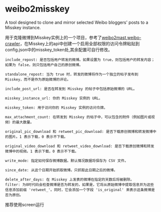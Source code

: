 # weibo2misskey
 A tool designed to clone and mirror selected Weibo bloggers' posts to a Misskey instance.


用于克隆微博到Misskey实例上的一个项目，参考了[weibo2mast](https://github.com/casouri/weibo2mast),[weibo-crawler](https://github.com/dataabc/weibo-crawler)，在Misskey上的api中创建一个启用全部权限的访问令牌粘贴到config.json中的misskey_token处,其余配置可自行修改。
```
include_repost: 是否包括用户转发的微博。如果设置为 true，则包括用户的转发内容；如果为 false，则只包括用户自己的原创微博。

standalone_repost: 当为 true 时，转发的微博将作为一个独立的帖子发布到 Misskey，而不是作为原始微博的评论。

include_post_url: 是否在转发到 Misskey 的帖子中包括原始微博的 URL。

misskey_instance_url: 你的 Misskey 实例的 URL。

misskey_token: 用于访问你的 Misskey 实例的访问令牌。

max_attachment_count: 在转发到 Misskey 的帖子中，可以包含的附件（例如图片或视频）的最大数量。

original_pic_download 和 retweet_pic_download: 是否下载原创微博和转发微博中的图片。1 表示下载，0 表示不下载。

original_video_download 和 retweet_video_download: 是否下载原创微博和转发微博中的视频。1 表示下载，0 表示不下载。

write_mode: 指定如何保存微博数据。默认情况数据将保存为 CSV 文件。

since_date: 从这个日期开始抓取微博。只抓取此日期之后的微博。

delete_after_days: 在 Misskey 上发表的微博在指定的天数后将被删除。
filter: 为0时代码会检查微博是否为转发的，如果是，它将从原始微博中提取信息并为这些信息添加前缀 'retweet_'。同时，它会添加一个字段 'is_original' 来表示这条微博是否为原创。
```
推荐使用screen运行
